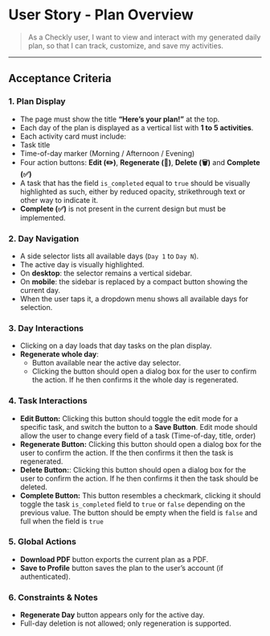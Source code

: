 # User Story - Plan Overview
> As a Checkly user, I want to view and interact with my generated daily plan, so that I can track, customize, and save my activities.

---

## Acceptance Criteria

### 1. Plan Display
- The page must show the title **“Here’s your plan!”** at the top.
- Each day of the plan is displayed as a vertical list with **1 to 5 activities**.
- Each activity card must include:
 - Task title
 - Time-of-day marker (Morning / Afternoon / Evening)
 - Four action buttons: **Edit (✏️)**, **Regenerate (🔁)**, **Delete (🗑️)** and **Complete (✅)**
- A task that has the field `is_completed` equal to `true` should be visually highlighted as such, either by reduced opacity, strikethrough text or other way to indicate it.
- **Complete (✅)** is not present in the current design but must be implemented.

### 2. Day Navigation
- A side selector lists all available days (`Day 1` to `Day N`).
- The active day is visually highlighted.
- On **desktop**: the selector remains a vertical sidebar.
- On **mobile**: the sidebar is replaced by a compact button showing the current day.
 - When the user taps it, a dropdown menu shows all available days for selection.

### 3. Day Interactions
- Clicking on a day loads that day tasks on the plan display.
- **Regenerate whole day**:
  - Button available near the active day selector.
  - Clicking the button should open a dialog box for the user to confirm the action. If he then confirms it the whole day is regenerated.

### 4. Task Interactions
- **Edit Button:** Clicking this button should toggle the edit mode for a specific task, and switch the button to a **Save Button**. Edit mode should allow the user to change every field of a task (Time-of-day, title, order)
- **Regenerate Button:** Clicking this button should open a dialog box for the user to confirm the action. If the then confirms it then the task is regenerated.
- **Delete Button:**: Clicking this button should open a dialog box for the user to confirm the action. If he then confirms it then the task should be deleted.
- **Complete Button:** This button resembles a checkmark, clicking it should toggle the task `is_completed` field to `true` or `false` depending on the previous value. The button should be empty when the field is `false` and full when the field is `true`

### 5. Global Actions
- **Download PDF** button exports the current plan as a PDF.
- **Save to Profile** button saves the plan to the user’s account (if authenticated).

### 6. Constraints & Notes
- **Regenerate Day** button appears only for the active day.
- Full-day deletion is not allowed; only regeneration is supported.
